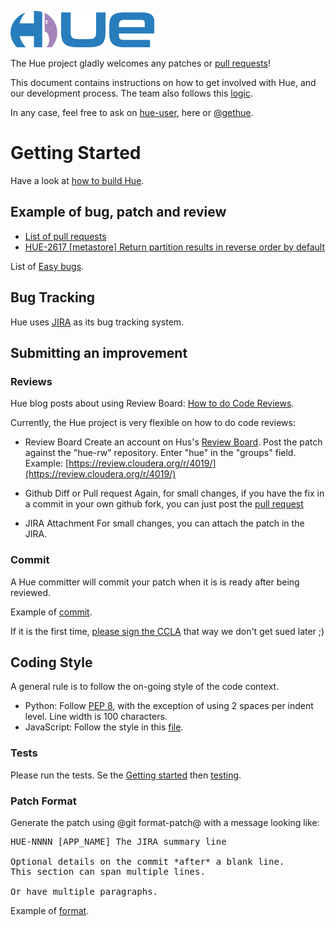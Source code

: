 ![alt text](https://raw.githubusercontent.com/cloudera/hue/master/docs/images/hue_logo.png "Hue Logo")


The Hue project gladly welcomes any patches or [pull requests](https://github.com/cloudera/hue/pulls)!

This document contains instructions on how to get involved with Hue, and our development process. The team also follows this [logic](http://gethue.com/the-hue-team-development-process/).

In any case, feel free to ask on [hue-user](http://groups.google.com/a/cloudera.org/group/hue-user), here or [@gethue](https://twitter.com/gethue).

# Getting Started

Have a look at [how to build Hue](https://github.com/cloudera/hue#getting-started).

## Example of bug, patch and review

* [List of pull requests](https://github.com/cloudera/hue/pulls)
* [HUE-2617 [metastore] Return partition results in reverse order by default](https://issues.cloudera.org/browse/HUE-2617)

List of [Easy bugs](https://issues.cloudera.org/secure/IssueNavigator.jspa?mode=hide&requestId=10431).

## Bug Tracking

Hue uses [JIRA](https://issues.cloudera.org/browse/HUE) as its bug tracking system.

## Submitting an improvement

### Reviews

Hue blog posts about using Review Board: [How to do Code Reviews](http://gethue.com/rbtools-example-how-do-easily-do-code-reviews-with-review-board/).

Currently, the Hue project is very flexible on how to do code reviews:

* Review Board
Create an account on Hus's [Review Board](https://review.cloudera.org/groups/hue).
Post the patch against the "hue-rw" repository. Enter "hue" in the "groups" field.
Example: [https://review.cloudera.org/r/4019/](https://review.cloudera.org/r/4019/)

* Github Diff or Pull request
Again, for small changes, if you have the fix in a commit in your own github fork, you can just post the [pull request](https://github.com/cloudera/hue/pulls)

* JIRA Attachment
For small changes, you can attach the patch in the JIRA.

### Commit

A Hue committer will commit your patch when it is is ready after being reviewed.

Example of [commit](https://github.com/cloudera/hue/commit/968d58c72119e4055bb081ba023e02b8ac8534dd).

If it is the first time, [please sign the CCLA](https://github.com/cloudera/hue/wiki/Ccla) that way we don't get sued later ;)

## Coding Style

A general rule is to follow the on-going style of the code context.

* Python: Follow [PEP 8](http://www.python.org/dev/peps/pep-0008/), with the exception of using 2 spaces per indent level. Line width is 100 characters.
* JavaScript: Follow the style in this [file](https://github.com/cloudera/hue/blob/master/apps/oozie/src/oozie/static/oozie/js/bundle-editor.ko.js#L18).


### Tests

Please run the tests. Se the [Getting started](https://github.com/cloudera/hue#getting-started) then [testing](http://cloudera.github.io/hue/latest/sdk/sdk.html#testing).

### Patch Format

Generate the patch using @git format-patch@ with a message looking like:

<pre>
HUE-NNNN [APP_NAME] The JIRA summary line

Optional details on the commit *after* a blank line.
This section can span multiple lines.

Or have multiple paragraphs.
</pre>

Example of [format](https://github.com/cloudera/hue/commit/ab09a825f71ae9817f07befc520a4d0bd85f88f0).
